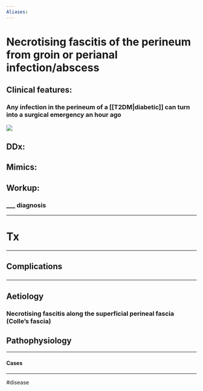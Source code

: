 ```yaml
---
Aliases:
---
```

# Necrotising fascitis of the perineum from groin or perianal infection/abscess
## Clinical features:
### Any infection in the perineum of a [[T2DM|diabetic]] can turn into a surgical emergency an hour ago
![](https://www.oatext.com/img/GOS-4-178-g001.gif)
## DDx:
###
## Mimics:
###
## Workup:
### ___ diagnosis
---
# Tx

---
## Complications
###

---
## Aetiology
### Necrotising fascitis along the superficial perineal fascia (Colle’s fascia)
## Pathophysiology

---
#### Cases


---
#disease 